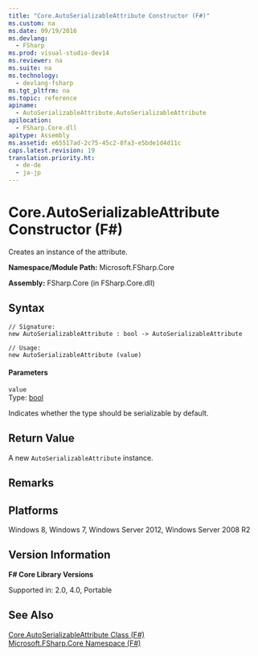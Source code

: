 ```yaml
---
title: "Core.AutoSerializableAttribute Constructor (F#)"
ms.custom: na
ms.date: 09/19/2016
ms.devlang: 
  - FSharp
ms.prod: visual-studio-dev14
ms.reviewer: na
ms.suite: na
ms.technology: 
  - devlang-fsharp
ms.tgt_pltfrm: na
ms.topic: reference
apiname: 
  - AutoSerializableAttribute.AutoSerializableAttribute
apilocation: 
  - FSharp.Core.dll
apitype: Assembly
ms.assetid: e65517ad-2c75-45c2-8fa3-e5bde1d4d11c
caps.latest.revision: 19
translation.priority.ht: 
  - de-de
  - ja-jp
---
```

# Core.AutoSerializableAttribute Constructor (F#)
Creates an instance of the attribute.  
  
 **Namespace/Module Path:** Microsoft.FSharp.Core  
  
 **Assembly:** FSharp.Core (in FSharp.Core.dll)  
  
## Syntax  
  
```  
// Signature:  
new AutoSerializableAttribute : bool -> AutoSerializableAttribute  
  
// Usage:  
new AutoSerializableAttribute (value)  
```  
  
#### Parameters  
 `value`  
 Type: [bool](../Topic/Core.bool%20Type%20Abbreviation%20\(F%23\).md)  
  
 Indicates whether the type should be serializable by default.  
  
## Return Value  
 A new `AutoSerializableAttribute` instance.  
  
## Remarks  
  
## Platforms  
 Windows 8, Windows 7, Windows Server 2012, Windows Server 2008 R2  
  
## Version Information  
 **F# Core Library Versions**  
  
 Supported in: 2.0, 4.0, Portable  
  
## See Also  
 [Core.AutoSerializableAttribute Class (F#)](../vs140/Core.AutoSerializableAttribute-Class--F#-.md)   
 [Microsoft.FSharp.Core Namespace (F#)](../Topic/Microsoft.FSharp.Core%20Namespace%20\(F%23\).md)